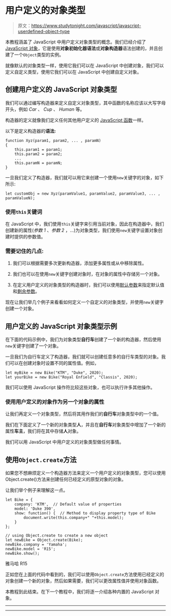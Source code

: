 # 用户定义的对象类型

> 原文：<https://www.studytonight.com/javascript/javascript-userdefined-object-type>

本教程涵盖了 JavaScript 中用户定义对象类型的概念。我们已经介绍了 [JavaScript 对象](https://www.studytonight.com/javascript/javascript-objects)，它是使用**对象初始化器语法**或**对象构造器**语法创建的，并且创建了一个`Object`类型的实例。

就像默认的对象类型一样，使用它我们可以在 JavaScript 中创建对象，我们可以定义自定义类型，使用它我们可以在 JavaScript 中创建自定义对象。

## 创建用户定义的 JavaScript 对象类型

我们可以通过编写构造器来定义自定义对象类型，其中函数的名称应该以大写字母开头，例如 *Car* 、 *Cup* 、 *Human* 等。

构造器的定义就像我们定义任何其他用户定义的 [JavaScript 函数](https://www.studytonight.com/javascript/javascript-functions)一样。

以下是定义构造器的**语法:**

```
function Xyz(param1, param2, ... , paramN)
{
    this.param1 = param1;
    this.param2 = param2;
    ...
    this.paramN = paramN;    
}
```

一旦我们定义了构造器，我们就可以用它来创建一个使用`new`关键字的对象，如下所示:

```
let customObj = new Xyz(paramValue1, paramValue2, paramValue3, ... , paramValueN);
```

### 使用`this`关键词

在 JavaScript 中，我们使用`this`关键字来引用当前对象，因此在构造器中，我们创建新的属性(*参数 1* 、*参数 2* ，...)为对象类型，我们使用`new`关键字设置对象创建时提供的参数值。

### 需要记住的几点:

1.  我们可以根据需要多次更新构造器，添加更多属性或从中移除属性。

2.  我们也可以在使用`new`关键字创建对象时，在对象的属性中存储另一个对象。

3.  在定义用户定义的对象类型的构造器时，我们可以使用[默认参数](https://www.studytonight.com/javascript/javascript-default-parameters)来指定默认值和[剩余参数](https://www.studytonight.com/javascript/javascript-rest-parameters)。

现在让我们举几个例子来看看如何定义一个自定义的对象类型，并使用`new`关键字创建一个对象。

## 用户定义的 JavaScript 对象类型示例

在下面的代码示例中，我们为对象类型**自行车**创建了一个新的构造器，然后使用`new`关键字创建了一个对象。

一旦我们为自行车定义了构造器，我们就可以创建任意多的自行车类型的对象。我们可以在创建对象时设置不同的属性值。例如，

```
let myBike = new Bike("KTM", "Duke", 2020);
let yourBike = new Bike("Royal Enfield", "Classis", 2020);
```

我们可以使用 JavaScript 操作符比较这些对象，也可以执行许多其他操作。

### 使用用户定义的对象作为另一个对象的属性

让我们再定义一个对象类型，然后将其用作我们的**自行车**对象类型中的一个值。

我们在下面定义了一个新的对象类型**人**，并且在**自行车**对象类型中增加了一个新的属性**车主**，我们将在其中存储**人**对象。

我们可以用 JavaScript 中用户定义的对象类型做任何事情。

## 使用`Object.create`方法

如果您不想麻烦定义一个构造器方法来定义一个用户定义的对象类型，您可以使用 Object.create()方法来创建任何已经定义的原型对象的对象。

让我们举个例子来理解这一点。

```
let Bike = {
    company: 'KTM',  // Default value of properties
    model: 'Duke 390',
    show: function() {  // Method to display property type of Bike
        document.write(this.company+" "+this.model);
    }
};

// using Object.create to create a new object
let newBike = Object.create(Bike);
newBike.company = 'Yamaha';
newBike.model = 'R15';
newBike.show();
```

雅马哈 R15

正如您在上面的代码中看到的，我们可以使用`Object.create`方法使用已经定义的对象创建一个新的对象，然后如果需要，我们可以更改属性值并使用对象函数。

本教程到此结束。在下一个教程中，我们将逐一介绍各种内置的 JavaScript 对象。

* * *

* * *
